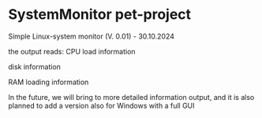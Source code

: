 # SystemMonitor pet-project

Simple Linux-system monitor (V. 0.01) - 30.10.2024

the output reads:
CPU load information

disk information

RAM loading information 


In the future, we will bring to more detailed information output, 
and it is also planned to add a version also for Windows with a full GUI
